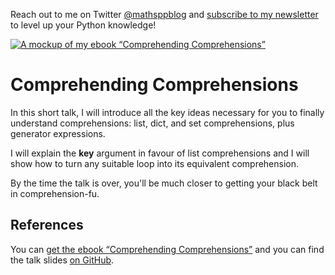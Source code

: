 Reach out to me on Twitter [@mathsppblog](https://twitter.com/mathsppblog)
and [subscribe to my newsletter](https://insider.mathspp.com) to level up your Python knowledge!

[![A mockup of my ebook “Comprehending Comprehensions”](mockup.png)][book]

# Comprehending Comprehensions

In this short talk, I will introduce all the key ideas necessary for you to finally understand comprehensions: list, dict, and set comprehensions, plus generator expressions.

I will explain the **key** argument in favour of list comprehensions and I will show how to turn any suitable loop into its equivalent comprehension.

By the time the talk is over, you'll be much closer to getting your black belt in comprehension-fu.


## References

You can [get the ebook “Comprehending Comprehensions”][book] and you can find the talk slides [on GitHub](https://github.com/mathspp/talks).


[book]: https://gum.co/comprehending-comprehensions